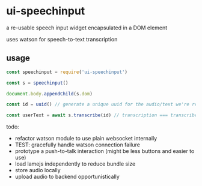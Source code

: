 # ui-speechinput
a re-usable speech input widget encapsulated in a DOM element

uses watson for speech-to-text transcription

## usage

```javascript
const speechinput = require('ui-speechinput')

const s = speechinput()

document.body.appendChild(s.dom)

const id = uuid() // generate a unique uuid for the audio/text we're recording

const userText = await s.transcribe(id) // transcription === transcribed final text that the user spoke.
```

todo:
* refactor watson module to use plain websocket internally
* TEST: gracefully handle watson connection failure
* prototype a push-to-talk interaction (might be less buttons and easier to use)
* load lamejs independently to reduce bundle size
* store audio locally
* upload audio to backend opportunistically
